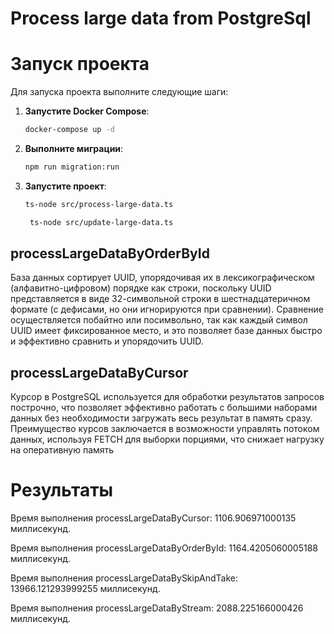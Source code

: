 # Process large data from PostgreSql

# Запуск проекта

Для запуска проекта выполните следующие шаги:

1. **Запустите Docker Compose**:
    ```bash
    docker-compose up -d
    ```

2. **Выполните миграции**:
    ```bash
    npm run migration:run
    ```

3. **Запустите проект**:
    ```bash
    ts-node src/process-large-data.ts
    ```
   ```bash
    ts-node src/update-large-data.ts
    ```

## processLargeDataByOrderById

База данных сортирует UUID, упорядочивая их в лексикографическом (алфавитно-цифровом) порядке как строки, поскольку UUID представляется в виде 32-символьной строки в шестнадцатеричном формате (с дефисами, но они игнорируются при сравнении). Сравнение осуществляется побайтно или посимвольно, так как каждый символ UUID имеет фиксированное место, и это позволяет базе данных быстро и эффективно сравнить и упорядочить UUID.

## processLargeDataByCursor

Курсор в PostgreSQL используется для обработки результатов запросов построчно, что позволяет эффективно работать с большими наборами данных без необходимости загружать весь результат в память сразу. Преимущество курсов заключается в возможности управлять потоком данных, используя FETCH для выборки порциями, что снижает нагрузку на оперативную память

# Результаты
Время выполнения processLargeDataByCursor: 1106.906971000135 миллисекунд. 

Время выполнения processLargeDataByOrderById: 1164.4205060005188 миллисекунд.

Время выполнения processLargeDataBySkipAndTake: 13966.121293999255 миллисекунд. 

Время выполнения processLargeDataByStream: 2088.225166000426 миллисекунд. 
